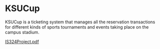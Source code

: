 # KSUCup
KSUCup is a ticketing system that manages all the reservation transactions for different kinds of sports tournaments and events taking place on the campus stadium. 

[IS324Project.pdf](https://github.com/AliAlnasser/KSUCup/files/11095907/IS324Project.pdf)

